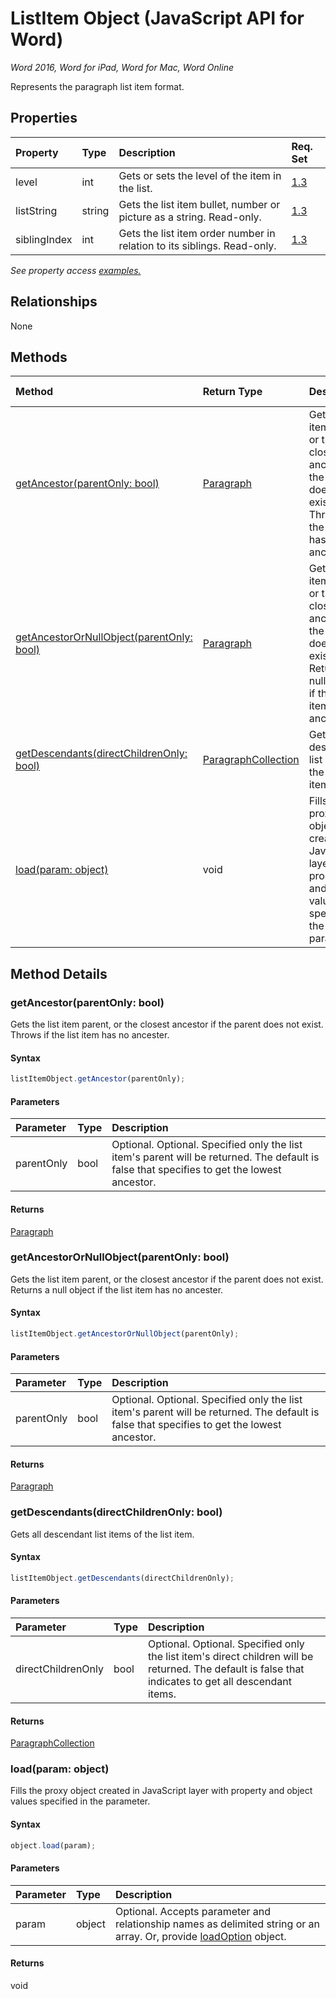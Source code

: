 # ListItem Object (JavaScript API for Word)

_Word 2016, Word for iPad, Word for Mac, Word Online_

Represents the paragraph list item format.

## Properties

| Property	   | Type	|Description| Req. Set|
|:---------------|:--------|:----------|:----|
|level|int|Gets or sets the level of the item in the list.|[1.3](../requirement-sets/word-api-requirement-sets.md)|
|listString|string|Gets the list item bullet, number or picture as a string. Read-only.|[1.3](../requirement-sets/word-api-requirement-sets.md)|
|siblingIndex|int|Gets the list item order number in relation to its siblings. Read-only.|[1.3](../requirement-sets/word-api-requirement-sets.md)|

_See property access [examples.](#property-access-examples)_

## Relationships
None


## Methods

| Method		   | Return Type	|Description| Req. Set|
|:---------------|:--------|:----------|:----|
|[getAncestor(parentOnly: bool)](#getancestorparentonly-bool)|[Paragraph](paragraph.md)|Gets the list item parent, or the closest ancestor if the parent does not exist. Throws if the list item has no ancester.|[1.3](../requirement-sets/word-api-requirement-sets.md)|
|[getAncestorOrNullObject(parentOnly: bool)](#getancestorornullobjectparentonly-bool)|[Paragraph](paragraph.md)|Gets the list item parent, or the closest ancestor if the parent does not exist. Returns a null object if the list item has no ancester.|[1.3](../requirement-sets/word-api-requirement-sets.md)|
|[getDescendants(directChildrenOnly: bool)](#getdescendantsdirectchildrenonly-bool)|[ParagraphCollection](paragraphcollection.md)|Gets all descendant list items of the list item.|[1.3](../requirement-sets/word-api-requirement-sets.md)|
|[load(param: object)](#loadparam-object)|void|Fills the proxy object created in JavaScript layer with property and object values specified in the parameter.|[1.1](../requirement-sets/word-api-requirement-sets.md)|

## Method Details


### getAncestor(parentOnly: bool)
Gets the list item parent, or the closest ancestor if the parent does not exist. Throws if the list item has no ancester.

#### Syntax
```js
listItemObject.getAncestor(parentOnly);
```

#### Parameters
| Parameter	   | Type	|Description|
|:---------------|:--------|:----------|
|parentOnly|bool|Optional. Optional. Specified only the list item's parent will be returned. The default is false that specifies to get the lowest ancestor.|

#### Returns
[Paragraph](paragraph.md)

### getAncestorOrNullObject(parentOnly: bool)
Gets the list item parent, or the closest ancestor if the parent does not exist. Returns a null object if the list item has no ancester.

#### Syntax
```js
listItemObject.getAncestorOrNullObject(parentOnly);
```

#### Parameters
| Parameter	   | Type	|Description|
|:---------------|:--------|:----------|
|parentOnly|bool|Optional. Optional. Specified only the list item's parent will be returned. The default is false that specifies to get the lowest ancestor.|

#### Returns
[Paragraph](paragraph.md)

### getDescendants(directChildrenOnly: bool)
Gets all descendant list items of the list item.

#### Syntax
```js
listItemObject.getDescendants(directChildrenOnly);
```

#### Parameters
| Parameter	   | Type	|Description|
|:---------------|:--------|:----------|
|directChildrenOnly|bool|Optional. Optional. Specified only the list item's direct children will be returned. The default is false that indicates to get all descendant items.|

#### Returns
[ParagraphCollection](paragraphcollection.md)

### load(param: object)
Fills the proxy object created in JavaScript layer with property and object values specified in the parameter.

#### Syntax
```js
object.load(param);
```

#### Parameters
| Parameter	   | Type	|Description|
|:---------------|:--------|:----------|
|param|object|Optional. Accepts parameter and relationship names as delimited string or an array. Or, provide [loadOption](loadoption.md) object.|

#### Returns
void
